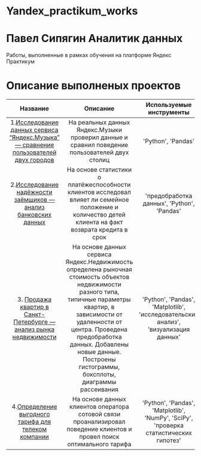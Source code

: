 # Yandex_practikum_works

# Павел Сипягин Аналитик данных 

Работы, выполненные в рамках обучения  на платформе Яндекс Практикум

# Описание выполненых проектов

| Название | Описание | Используемые инструменты |
| :-------: |:--------------:| :-----:|
| 1.[Исследование данных сервиса “Яндекс.Музыка” — сравнение пользователей двух городов](https://github.com/PavelSipyagin/Yandex_practikum_works/tree/main/Music%20of%20big%20cities) | На реальных данных Яндекс.Музыки  проверил данные и сравнил поведение пользователей двух столиц | 'Python', 'Pandas' |
| 2.[Исследование надёжности заёмщиков — анализ банковских данных](https://github.com/PavelSipyagin/Yandex_practikum_works/tree/main/Credits) | На основе статистики о платёжеспособности клиентов исследовал влияет ли семейное положение и количество детей клиента на факт возврата кредита в срок | 'предобработка данных', 'Python', 'Pandas' |
| 3. [Продажа квартир в Санкт-Петербурге — анализ рынка недвижимости](https://github.com/PavelSipyagin/Yandex_practikum_works/tree/main/Real%20estate%20market) | На основе данных сервиса Яндекс.Недвижимость определена рыночная стоимость объектов недвижимости разного типа, типичные параметры квартир, в зависимости от удаленности от центра. Проведена предобработка данных. Добавлены новые данные. Построены гистограммы, боксплоты, диаграммы рассеивания | 'Python', 'Pandas', 'Matplotlib', 'исследовательский анализ', 'визуализация данных' |
| 4.[Определение выгодного тарифа для телеком компании](https://github.com/PavelSipyagin/Yandex_practikum_works/tree/main/Telecom%20tariff) | На основе данных клиентов оператора сотовой связи проанализировал поведение клиентов и провел поиск оптимального тарифа | 'Python', 'Pandas', 'Matplotlib', 'NumPy', 'SciPy', 'проверка статистических гипотез' |
